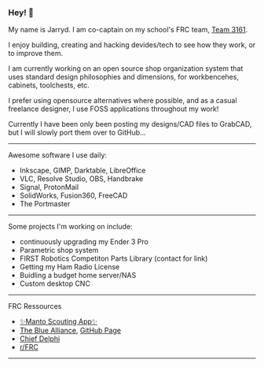 ### Hey! 👋

My name is Jarryd. I am co-captain on my school's FRC team, [Team 3161](team3161.ca).

I enjoy building, creating and hacking devides/tech to see how they work, or to improve them. 

I am currently working on an open source shop organization system that uses standard design philosophies and dimensions, for workbencehes, cabinets, toolchests, etc.

I prefer using opensource alternatives where possible, and as a casual freelance designer, I use FOSS applications throughout my work!

Currently I have been only been posting my designs/CAD files to GrabCAD, but I will slowly port them over to GitHub...

---
Awesome software I use daily:
- Inkscape, GIMP, Darktable, LibreOffice
- VLC, Resolve Studio, OBS, Handbrake
- Signal, ProtonMail
- SolidWorks, Fusion360, FreeCAD
- The Portmaster

---
Some projects I'm working on include:
- continuously upgrading my Ender 3 Pro
- Parametric shop system
- FIRST Robotics Competiton Parts Library (contact for link)
- Getting my Ham Radio License
- Buidling a budget home server/NAS
- Custom desktop CNC

---
FRC Ressources
- [✨Manto Scouting App✨](manto.team3161.ca)
- [The Blue Alliance](https://www.thebluealliance.com/), [GitHub Page](https://github.com/the-blue-alliance/the-blue-alliance)
- [Chief Delphi](https://www.chiefdelphi.com/)
- [r/FRC](https://reddit.com/r/frc)

---
